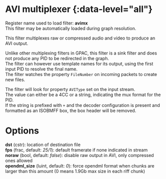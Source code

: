 <!-- automatically generated - do not edit, patch gpac/applications/gpac/gpac.c -->

# AVI multiplexer  {:data-level="all"}  
  
Register name used to load filter: __avimx__  
This filter may be automatically loaded during graph resolution.  
  
This filter multiplexes raw or compressed audio and video to produce an AVI output.  
  
Unlike other multiplexing filters in GPAC, this filter is a sink filter and does not produce any PID to be redirected in the graph.  
The filter can however use template names for its output, using the first input PID to resolve the final name.  
The filter watches the property `FileNumber` on incoming packets to create new files.  
  
The filter will look for property `AVIType` set on the input stream.  
The value can either be a 4CC or a string, indicating the mux format for the PID.  
If the string is prefixed with `+` and the decoder configuration is present and formatted as an ISOBMFF box, the box header will be removed.  
  

# Options    
  
<a id="dst">__dst__</a> (cstr): location of destination file  
<a id="fps">__fps__</a> (frac, default: _25/1_): default framerate if none indicated in stream  
<a id="noraw">__noraw__</a> (bool, default: _false_): disable raw output in AVI, only compressed ones allowed  
<a id="opendml_size">__opendml_size__</a> (luint, default: _0_): force opendml format when chunks are larger than this amount (0 means 1.9Gb max size in each riff chunk)  
  
